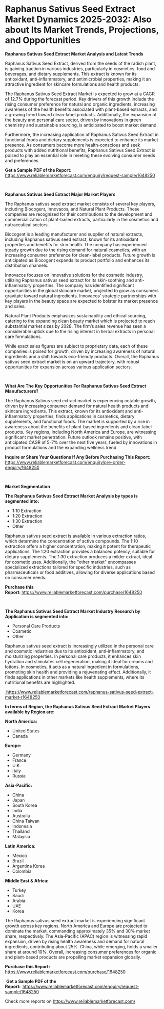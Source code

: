 <p><h1>Raphanus Sativus Seed Extract Market Dynamics 2025-2032: Also about Its Market Trends, Projections, and Opportunities</h1></p><p><strong>Raphanus Sativus Seed Extract Market Analysis and Latest Trends</strong></p>
<p><p>Raphanus Sativus Seed Extract, derived from the seeds of the radish plant, is gaining traction in various industries, particularly in cosmetics, food and beverages, and dietary supplements. This extract is known for its antioxidant, anti-inflammatory, and antimicrobial properties, making it an attractive ingredient for skincare formulations and health products.</p><p>The Raphanus Sativus Seed Extract Market is expected to grow at a CAGR of 12.7% during the forecast period. Key drivers of this growth include the rising consumer preference for natural and organic ingredients, increasing awareness of the health benefits associated with plant-based extracts, and a growing trend toward clean-label products. Additionally, the expansion of the beauty and personal care sector, driven by innovations in green chemistry and sustainable sourcing, is anticipated to boost market demand. </p><p>Furthermore, the increasing application of Raphanus Sativus Seed Extract in functional foods and dietary supplements is expected to enhance its market presence. As consumers become more health-conscious and seek products with added nutritional benefits, Raphanus Sativus Seed Extract is poised to play an essential role in meeting these evolving consumer needs and preferences.</p></p>
<p><strong>Get a Sample PDF of the Report:&nbsp;</strong> <a href="https://www.reliablemarketforecast.com/enquiry/request-sample/1648250?utm_campaign=2794&utm_medium=2&utm_source=Github&utm_content=ia&utm_term=28022025&utm_id=raphanus-sativus-seed-extract">https://www.reliablemarketforecast.com/enquiry/request-sample/1648250</a></p>
<p>&nbsp;</p>
<p><strong>Raphanus Sativus Seed Extract Major Market Players</strong></p>
<p><p>The Raphanus sativus seed extract market consists of several key players, including Biocogent, Innovacos, and Natural Plant Products. These companies are recognized for their contributions to the development and commercialization of plant-based extracts, particularly in the cosmetics and nutraceutical sectors.</p><p>Biocogent is a leading manufacturer and supplier of natural extracts, including Raphanus sativus seed extract, known for its antioxidant properties and benefits for skin health. The company has experienced steady growth due to the rising demand for natural cosmetics, with an increasing consumer preference for clean-label products. Future growth is anticipated as Biocogent expands its product portfolio and enhances its distribution channels.</p><p>Innovacos focuses on innovative solutions for the cosmetic industry, utilizing Raphanus sativus seed extract for its skin-soothing and anti-inflammatory properties. The company has identified significant opportunities in the global skincare market, projected to grow as consumers gravitate toward natural ingredients. Innovacos' strategic partnerships with key players in the beauty space are expected to bolster its market presence and sales.</p><p>Natural Plant Products emphasizes sustainability and ethical sourcing, catering to the expanding clean beauty market which is projected to reach substantial market sizes by 2028. The firm’s sales revenue has seen a considerable uptick due to the rising interest in herbal extracts in personal care formulations.</p><p>While exact sales figures are subject to proprietary data, each of these companies is poised for growth, driven by increasing awareness of natural ingredients and a shift towards eco-friendly products. Overall, the Raphanus sativus seed extract market is on an upward trajectory, with robust opportunities for expansion across various application sectors.</p></p>
<p>&nbsp;</p>
<p><strong>What Are The Key Opportunities For Raphanus Sativus Seed Extract Manufacturers?</strong></p>
<p><p>The Raphanus Sativus seed extract market is experiencing notable growth, driven by increasing consumer demand for natural health products and skincare ingredients. This extract, known for its antioxidant and anti-inflammatory properties, finds applications in cosmetics, dietary supplements, and functional foods. The market is supported by a rise in awareness about the benefits of plant-based ingredients and clean-label products. Key regions, including North America and Europe, are witnessing significant market penetration. Future outlook remains positive, with anticipated CAGR of 5-7% over the next five years, fueled by innovations in product formulations and the expanding wellness trend.</p></p>
<p><strong>Inquire or Share Your Questions If Any Before Purchasing This Report:</strong> <a href="https://www.reliablemarketforecast.com/enquiry/pre-order-enquiry/1648250?utm_campaign=2794&utm_medium=2&utm_source=Github&utm_content=ia&utm_term=28022025&utm_id=raphanus-sativus-seed-extract">https://www.reliablemarketforecast.com/enquiry/pre-order-enquiry/1648250</a></p>
<p>&nbsp;</p>
<p><strong>Market Segmentation</strong></p>
<p><strong>The Raphanus Sativus Seed Extract Market Analysis by types is segmented into:</strong></p>
<p><ul><li>1:10 Extraction</li><li>1:20 Extraction</li><li>1:30 Extraction</li><li>Other</li></ul></p>
<p><p>Raphanus sativus seed extract is available in various extraction ratios, which determine the concentration of active compounds. The 1:10 extraction offers a higher concentration, making it potent for therapeutic applications. The 1:20 extraction provides a balanced potency, suitable for dietary supplements. The 1:30 extraction produces a milder extract, ideal for cosmetic uses. Additionally, the "other market" encompasses specialized extractions tailored for specific industries, such as pharmaceuticals or food additives, allowing for diverse applications based on consumer needs.</p></p>
<p><strong>Purchase this Report:&nbsp;</strong><a href="https://www.reliablemarketforecast.com/purchase/1648250?utm_campaign=2794&utm_medium=2&utm_source=Github&utm_content=ia&utm_term=28022025&utm_id=raphanus-sativus-seed-extract">https://www.reliablemarketforecast.com/purchase/1648250</a></p>
<p>&nbsp;</p>
<p><strong>The Raphanus Sativus Seed Extract Market Industry Research by Application is segmented into:</strong></p>
<p><ul><li>Personal Care Products</li><li>Cosmetic</li><li>Other</li></ul></p>
<p><p>Raphanus sativus seed extract is increasingly utilized in the personal care and cosmetic industries due to its antioxidant, anti-inflammatory, and moisturizing properties. In personal care products, it enhances skin hydration and stimulates cell regeneration, making it ideal for creams and lotions. In cosmetics, it acts as a natural ingredient in formulations, promoting skin health and providing a rejuvenating effect. Additionally, it finds applications in other markets like health supplements, where its nutritional benefits are highlighted.</p></p>
<p><a href="https://www.reliablemarketforecast.com/raphanus-sativus-seed-extract-market-r1648250?utm_campaign=2794&utm_medium=2&utm_source=Github&utm_content=ia&utm_term=28022025&utm_id=raphanus-sativus-seed-extract">&nbsp;https://www.reliablemarketforecast.com/raphanus-sativus-seed-extract-market-r1648250</a></p>
<p><strong>In terms of Region, the Raphanus Sativus Seed Extract Market Players available by Region are:</strong></p>
<p>
    <p> <strong> North America: </strong>
        <ul>
            <li>United States</li>
            <li>Canada</li>
        </ul>
        </p> 
    <p> <strong> Europe: </strong>
        <ul>
            <li>Germany</li>
            <li>France</li>
            <li>U.K.</li>
            <li>Italy</li>
            <li>Russia</li>
        </ul>
        </p> 
    <p> <strong> Asia-Pacific: </strong>
        <ul>
            <li>China</li>
            <li>Japan</li>
            <li>South Korea</li>
            <li>India</li>
            <li>Australia</li>
            <li>China Taiwan</li>
            <li>Indonesia</li>
            <li>Thailand</li>
            <li>Malaysia</li>
        </ul>
        </p> 
    <p> <strong> Latin America: </strong>
        <ul>
            <li>Mexico</li>
            <li>Brazil</li>
            <li>Argentina Korea</li>
            <li>Colombia</li>
        </ul>
        </p> 
    <p> <strong> Middle East & Africa: </strong>
        <ul>
            <li>Turkey</li>
            <li>Saudi</li>
            <li>Arabia</li>
            <li>UAE</li>
            <li>Korea</li>
        </ul>
    </p>
    </p>
<p><p>The Raphanus sativus seed extract market is experiencing significant growth across key regions. North America and Europe are projected to dominate the market, commanding approximately 35% and 30% market share, respectively. The Asia-Pacific (APAC) region is witnessing rapid expansion, driven by rising health awareness and demand for natural ingredients, contributing about 25%. China, while emerging, holds a smaller share at around 10%. Overall, increasing consumer preferences for organic and plant-based products are propelling market expansion globally.</p></p>
<p><strong>Purchase this Report: </strong><a href="https://www.reliablemarketforecast.com/purchase/1648250?utm_campaign=2794&utm_medium=2&utm_source=Github&utm_content=ia&utm_term=28022025&utm_id=raphanus-sativus-seed-extract">https://www.reliablemarketforecast.com/purchase/1648250</a></p>
<p>&nbsp;<strong>Get a Sample PDF of the Report:&nbsp;&nbsp;</strong><a href="https://www.reliablemarketforecast.com/enquiry/request-sample/1648250?utm_campaign=2794&utm_medium=2&utm_source=Github&utm_content=ia&utm_term=28022025&utm_id=raphanus-sativus-seed-extract">https://www.reliablemarketforecast.com/enquiry/request-sample/1648250</a></p>
<p><strong></strong></p>
<p>Check more reports on <a href="https://www.reliablemarketforecast.com/?utm_campaign=2794&utm_medium=2&utm_source=Github&utm_content=ia&utm_term=28022025&utm_id=raphanus-sativus-seed-extract">https://www.reliablemarketforecast.com/</a></p>